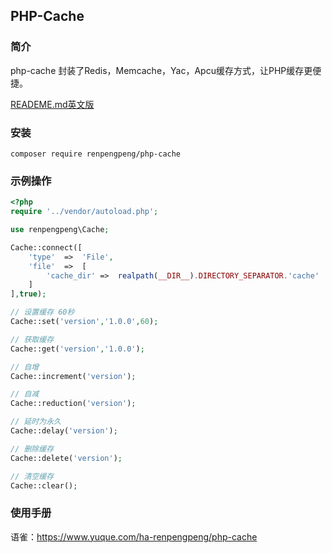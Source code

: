 ## PHP-Cache 

### 简介

php-cache 封装了Redis，Memcache，Yac，Apcu缓存方式，让PHP缓存更便捷。

[READEME.md英文版](READEME.md)

### 安装

`composer require renpengpeng/php-cache`

### 示例操作

```php
<?php
require '../vendor/autoload.php';

use renpengpeng\Cache;

Cache::connect([
	'type'	=>	'File',
	'file'	=>	[
		'cache_dir'	=>	realpath(__DIR__).DIRECTORY_SEPARATOR.'cache'
	]
],true);

// 设置缓存 60秒
Cache::set('version','1.0.0',60);

// 获取缓存
Cache::get('version','1.0.0');

// 自增
Cache::increment('version');

// 自减
Cache::reduction('version');

// 延时为永久
Cache::delay('version');

// 删除缓存
Cache::delete('version');

// 清空缓存
Cache::clear();
```

### 使用手册

语雀：https://www.yuque.com/ha-renpengpeng/php-cache